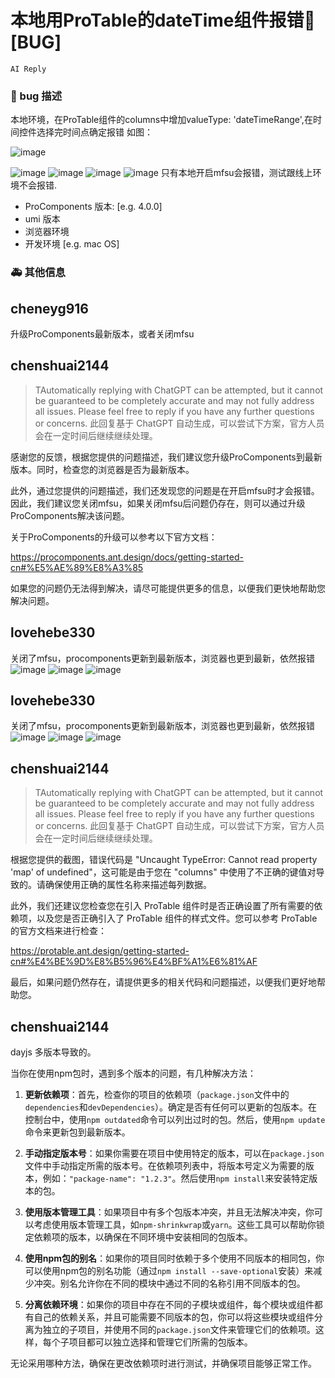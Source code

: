 # 本地用ProTable的dateTime组件报错🐛[BUG]

`AI Reply`

### 🐛 bug 描述

本地环境，在ProTable组件的columns中增加valueType: 'dateTimeRange',在时间控件选择完时间点确定报错
如图：

![image](https://user-images.githubusercontent.com/20655248/228479727-4d93d7e3-5599-4853-a113-721f1ed3bcc2.png)

![image](https://user-images.githubusercontent.com/20655248/228479904-886ac5cf-5d83-4889-bb34-ef4ce33187c2.png)
![image](https://user-images.githubusercontent.com/20655248/228480005-d34da817-1775-4c60-abf3-0826746b99ec.png)
![image](https://user-images.githubusercontent.com/20655248/228480103-92735cce-6bde-4fa0-8455-49df9f0c0471.png)
![image](https://user-images.githubusercontent.com/20655248/228480221-4bdabc63-9840-4bcc-b782-ef2a1aa5c39f.png)
只有本地开启mfsu会报错，测试跟线上环境不会报错.

- ProComponents 版本: [e.g. 4.0.0]
- umi 版本
- 浏览器环境
- 开发环境 [e.g. mac OS]

### 🚑 其他信息

<!--
如截图等其他信息可以贴在这里
-->

## cheneyg916

升级ProComponents最新版本，或者关闭mfsu

## chenshuai2144

> TAutomatically replying with ChatGPT can be attempted, but it cannot be guaranteed to be completely accurate and may not fully address all issues. Please feel free to reply if you have any further questions or concerns.
> 此回复基于 ChatGPT 自动生成，可以尝试下方案，官方人员会在一定时间后继续继续处理。

感谢您的反馈，根据您提供的问题描述，我们建议您升级ProComponents到最新版本。同时，检查您的浏览器是否为最新版本。

此外，通过您提供的问题描述，我们还发现您的问题是在开启mfsu时才会报错。因此，我们建议您关闭mfsu，如果关闭mfsu后问题仍存在，则可以通过升级ProComponents解决该问题。

关于ProComponents的升级可以参考以下官方文档：

https://procomponents.ant.design/docs/getting-started-cn#%E5%AE%89%E8%A3%85

如果您的问题仍无法得到解决，请尽可能提供更多的信息，以便我们更快地帮助您解决问题。

## lovehebe330

关闭了mfsu，procomponents更新到最新版本，浏览器也更到最新，依然报错
![image](https://user-images.githubusercontent.com/20655248/230558154-231e983e-443c-42ea-a6a1-4b5372f7dbf2.png)
![image](https://user-images.githubusercontent.com/20655248/230558315-df77f523-fa43-43ba-bd98-b68633813d55.png)
![image](https://user-images.githubusercontent.com/20655248/230558350-34502025-a1c1-4d3b-acbd-548d2690c958.png)

## lovehebe330

关闭了mfsu，procomponents更新到最新版本，浏览器也更到最新，依然报错
![image](https://user-images.githubusercontent.com/20655248/230558154-231e983e-443c-42ea-a6a1-4b5372f7dbf2.png)
![image](https://user-images.githubusercontent.com/20655248/230558315-df77f523-fa43-43ba-bd98-b68633813d55.png)
![image](https://user-images.githubusercontent.com/20655248/230558350-34502025-a1c1-4d3b-acbd-548d2690c958.png)

## chenshuai2144

> TAutomatically replying with ChatGPT can be attempted, but it cannot be guaranteed to be completely accurate and may not fully address all issues. Please feel free to reply if you have any further questions or concerns.
> 此回复基于 ChatGPT 自动生成，可以尝试下方案，官方人员会在一定时间后继续继续处理。

根据您提供的截图，错误代码是 "Uncaught TypeError: Cannot read property 'map' of undefined"，这可能是由于您在 "columns" 中使用了不正确的键值对导致的。请确保使用正确的属性名称来描述每列数据。

此外，我们还建议您检查您在引入 ProTable 组件时是否正确设置了所有需要的依赖项，以及您是否正确引入了 ProTable 组件的样式文件。您可以参考 ProTable 的官方文档来进行检查：

https://protable.ant.design/getting-started-cn#%E4%BE%9D%E8%B5%96%E4%BF%A1%E6%81%AF

最后，如果问题仍然存在，请提供更多的相关代码和问题描述，以便我们更好地帮助您。

## chenshuai2144

dayjs 多版本导致的。

当你在使用npm包时，遇到多个版本的问题，有几种解决方法：

1. **更新依赖项**：首先，检查你的项目的依赖项（`package.json`文件中的`dependencies`和`devDependencies`）。确定是否有任何可以更新的包版本。在控制台中，使用`npm outdated`命令可以列出过时的包。然后，使用`npm update`命令来更新包到最新版本。

2. **手动指定版本号**：如果你需要在项目中使用特定的版本，可以在`package.json`文件中手动指定所需的版本号。在依赖项列表中，将版本号定义为需要的版本，例如：`"package-name": "1.2.3"`。然后使用`npm install`来安装特定版本的包。

3. **使用版本管理工具**：如果项目中有多个包版本冲突，并且无法解决冲突，你可以考虑使用版本管理工具，如`npm-shrinkwrap`或`yarn`。这些工具可以帮助你锁定依赖项的版本，以确保在不同环境中安装相同的包版本。

4. **使用npm包的别名**：如果你的项目同时依赖于多个使用不同版本的相同包，你可以使用npm包的别名功能（通过`npm install --save-optional`安装）来减少冲突。别名允许你在不同的模块中通过不同的名称引用不同版本的包。

5. **分离依赖环境**：如果你的项目中存在不同的子模块或组件，每个模块或组件都有自己的依赖关系，并且可能需要不同版本的包，你可以将这些模块或组件分离为独立的子项目，并使用不同的`package.json`文件来管理它们的依赖项。这样，每个子项目都可以独立选择和管理它们所需的包版本。

无论采用哪种方法，确保在更改依赖项时进行测试，并确保项目能够正常工作。
